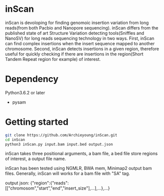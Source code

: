 # inScan

inScan is devoloping for finding genomoic insertion variation from long 
reads(from both Pacbio and Nanopore sequencing).
inScan differs from the published state of art Structure Variation detecting 
tools(Sniffles and NanoSV) for long reads sequencing technology in two ways. First, 
inScan can find complex insertions when the insert sequence mapped to another 
chromosome. Second, inScan detects insertions in a given region, therefore useful 
for quickly checking if there are insertions in the region(Short Tandem Repeat region
for example) of interest.

# Dependency

Python3.6.2 or later

* pysam

# Getting started

```sh
git clone https://github.com/Archieyoung/inScan.git
cd inScan
python3 inScan.py input.bam input.bed output.json
```

inScan takes three positional arguments, a bam file, a bed file store 
regions of interest, a output file name.

inScan has been tested using NGMLR, BWA mem, Minimap2 output bam files. 
Generally, inScan will works for a bam file with "SA" tag.

output json: {"region":{"reads":[["chromosom","start","end","insert_size"],...],...},...}





